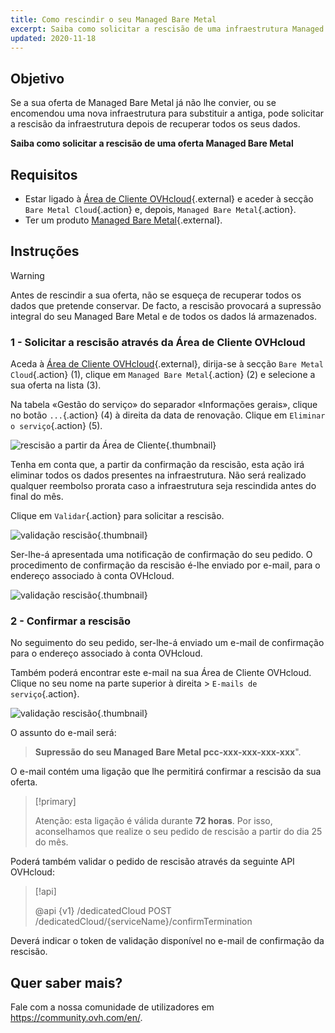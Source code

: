 ```yaml
---
title: Como rescindir o seu Managed Bare Metal
excerpt: Saiba como solicitar a rescisão de uma infraestrutura Managed Bare Metal
updated: 2020-11-18
---
```


## Objetivo

Se a sua oferta de Managed Bare Metal já não lhe convier, ou se encomendou uma nova infraestrutura para substituir a antiga, pode solicitar a rescisão da infraestrutura depois de recuperar todos os seus dados.

**Saiba como solicitar a rescisão de uma oferta Managed Bare Metal** 

## Requisitos

- Estar ligado à [Área de Cliente OVHcloud](/links/manager){.external} e aceder à secção `Bare Metal Cloud`{.action} e, depois, `Managed Bare Metal`{.action}.
- Ter um produto [Managed Bare Metal](https://www.ovhcloud.com/pt/managed-bare-metal/){.external}.

## Instruções

>[!warning]
>
> Antes de rescindir a sua oferta, não se esqueça de recuperar todos os dados que pretende conservar. De facto, a rescisão provocará a supressão integral do seu Managed Bare Metal e de todos os dados lá armazenados.
>

### 1 - Solicitar a rescisão através da Área de Cliente OVHcloud

Aceda à [Área de Cliente OVHcloud](/links/manager){.external}, dirija-se à secção `Bare Metal Cloud`{.action} (1), clique em `Managed Bare Metal`{.action} (2) e selecione a sua oferta na lista (3).

Na tabela «Gestão do serviço» do separador «Informações gerais», clique no botão `...`{.action} (4) à direita da data de renovação. Clique em `Eliminar o serviço`{.action} (5).

![rescisão a partir da Área de Cliente](images/resiliation1.png){.thumbnail}

Tenha em conta que, a partir da confirmação da rescisão, esta ação irá eliminar todos os dados presentes na infraestrutura. Não será realizado qualquer reembolso prorata caso a infraestrutura seja rescindida antes do final do mês.

Clique em `Validar`{.action} para solicitar a rescisão.

![validação rescisão](images/resiliation2.png){.thumbnail}

Ser-lhe-á apresentada uma notificação de confirmação do seu pedido. O procedimento de confirmação da rescisão é-lhe enviado por e-mail, para o endereço associado à conta OVHcloud.

![validação rescisão](images/resiliation3.png){.thumbnail}

### 2 - Confirmar a rescisão

No seguimento do seu pedido, ser-lhe-á enviado um e-mail de confirmação para o endereço associado à conta OVHcloud. 

Também poderá encontrar este e-mail na sua Área de Cliente OVHcloud. Clique no seu nome na parte superior à direita > `E-mails de serviço`{.action}.

![validação rescisão](images/resiliation4.png){.thumbnail}

O assunto do e-mail será:

> **Supressão do seu Managed Bare Metal pcc-xxx-xxx-xxx-xxx**".

O e-mail contém uma ligação que lhe permitirá confirmar a rescisão da sua oferta.

> [!primary]
>
> Atenção: esta ligação é válida durante **72 horas**. Por isso, aconselhamos que realize o seu pedido de rescisão a partir do dia 25 do mês.
>

Poderá também validar o pedido de rescisão através da seguinte API OVHcloud:

> [!api]
>
> @api {v1} /dedicatedCloud POST /dedicatedCloud/{serviceName}/confirmTermination
>

Deverá indicar o token de validação disponível no e-mail de confirmação da rescisão.

## Quer saber mais?

Fale com a nossa comunidade de utilizadores em <https://community.ovh.com/en/>.
